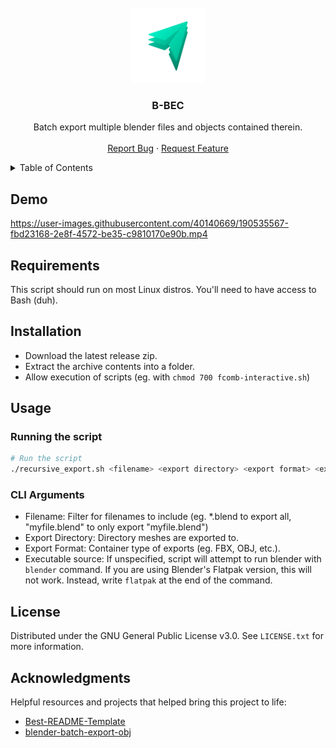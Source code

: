 <div id="top"></div>

<br />
<div align="center">
  <img src="images/logo.png" alt="Logo" width="120" height="120">
  <h3 align="center">B-BEC</h3>

  <p align="center">
    Batch export multiple blender files and objects contained therein.
    <br />
    <br />
    <a href="/issues/new?template=bug_report.md">Report Bug</a>
    ·
    <a href="/issues/new?template=feature_request.md">Request Feature</a>
  </p>
</div>



<details>
  <summary>Table of Contents</summary>
  <ol>
    <li><a href="#requirements">Requirements</a></li>
    <li><a href="#installation">Installation</a></li>
    <li><a href="#usage">Usage</a></li>
    <li><a href="#license">License</a></li>
    <li><a href="#acknowledgments">Acknowledgments</a></li>
  </ol>
</details>

## Demo

https://user-images.githubusercontent.com/40140669/190535567-fbd23168-2e8f-4572-be35-c9810170e90b.mp4


## Requirements

This script should run on most Linux distros. You'll need to have access to Bash (duh).



## Installation

* Download the latest release zip.
* Extract the archive contents into a folder.
* Allow execution of scripts (eg. with `chmod 700 fcomb-interactive.sh`) 


## Usage

### Running the script
```bash
# Run the script
./recursive_export.sh <filename> <export directory> <export format> <executable source>
```

### CLI Arguments

- Filename: Filter for filenames to include (eg. *.blend to export all, "myfile.blend" to only export "myfile.blend")
- Export Directory: Directory meshes are exported to.
- Export Format: Container type of exports (eg. FBX, OBJ, etc.).
- Executable source: If unspecified, script will attempt to run blender with `blender` command. If you are using Blender's Flatpak version, this will not work. Instead, write `flatpak` at the end of the command.


## License

Distributed under the GNU General Public License v3.0. See `LICENSE.txt` for more information.



## Acknowledgments

Helpful resources and projects that helped bring this project to life:

* [Best-README-Template](https://github.com/othneildrew/Best-README-Template)
* [blender-batch-export-obj](https://github.com/mcvnh/blender-batch-export-obj)

